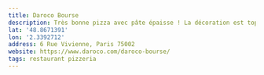 ```yaml
---
title: Daroco Bourse
description: Très bonne pizza avec pâte épaisse ! La décoration est top ! Service agréable 👌🏻.
lat: '48.8671391'
lon: '2.3392712'
address: 6 Rue Vivienne, Paris 75002
website: https://www.daroco.com/daroco-bourse/
tags: restaurant pizzeria
---
```

